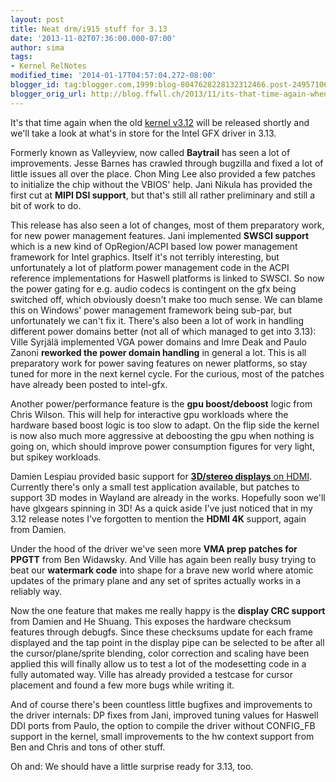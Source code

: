 ```yaml
---
layout: post
title: Neat drm/i915 stuff for 3.13
date: '2013-11-02T07:36:00.000-07:00'
author: sima
tags:
- Kernel RelNotes
modified_time: '2014-01-17T04:57:04.272-08:00'
blogger_id: tag:blogger.com,1999:blog-8047628228132312466.post-2495710684294338878
blogger_orig_url: http://blog.ffwll.ch/2013/11/its-that-time-again-when-old-kernel-v3.html
---
```


It's that time again when the old [kernel
v3.12](/2013/09/neat-drmi915-stuff-for-312.html) will be released
shortly and we'll take a look at what's in store for the Intel GFX driver in
3.13.

<!--more-->

Formerly known as Valleyview, now called <b>Baytrail</b> has seen a lot of improvements. Jesse Barnes has crawled through bugzilla and fixed a lot of little issues all over the place. Chon Ming Lee also provided a few patches to initialize the chip without the VBIOS' help. Jani Nikula has provided the first cut at <b>MIPI DSI support</b>, but that's still all rather preliminary and still a bit of work to do.



This release has also seen a lot of changes, most of them preparatory work, for new power management features. Jani implemented <b>SWSCI support</b> which is a new kind of OpRegion/ACPI based low power management framework for Intel graphics. Itself it's not terribly interesting, but unfortunately a lot of platform power management code in the ACPI reference implementations for Haswell platforms is linked to SWSCI. So now the power gating for e.g. audio codecs is contingent on the gfx being switched off, which obviously doesn't make too much sense. We can blame this on Windows' power management framework being sub-par, but unfortunately we can't fix it. There's also been a lot of work in handling different power domains better (not all of which managed to get into 3.13): Ville Syrjälä implemented VGA power domains and Imre Deak and Paulo Zanoni <b>reworked the power domain handling</b> in general a lot. This is all preparatory work for power saving features on newer platforms, so stay tuned for more in the next kernel cycle. For the curious, most of the patches have already been posted to intel-gfx.



Another power/performance feature is the <b>gpu boost/deboost</b> logic from Chris Wilson. This will help for interactive gpu workloads where the hardware based boost logic is too slow to adapt. On the flip side the kernel is now also much more aggressive at deboosting the gpu when nothing is going on, which should improve power consumption figures for very light, but spikey workloads.



Damien Lespiau provided basic support for <a href="http://damien.lespiau.name/blog/2013/10/02/hdmi-sterero-3d-kms/"><b>3D/stereo displays</b> on HDMI</a>. Currently there's only a small test application available, but patches to support 3D modes in Wayland are already in the works. Hopefully soon we'll have glxgears spinning in 3D! As a quick aside I've just noticed that in my 3.12 release notes I've forgotten to mention the <b>HDMI 4K</b> support, again from Damien.



Under the hood of the driver we've seen more <b>VMA prep patches for PPGTT</b> from Ben Widawsky. And Ville has again been really busy trying to beat our <b>watermark code</b> into shape for a brave new world where atomic updates of the primary plane and any set of sprites actually works in a reliably way.



Now the one feature that makes me really happy is the <b>display CRC support</b> from Damien and He Shuang. This exposes the hardware checksum features through debugfs. Since these checksums update for each frame displayed and the tap point in the display pipe can be selected to be after all the cursor/plane/sprite blending, color correction and scaling have been applied this will finally allow us to test a lot of the modesetting code in a fully automated way. Ville has already provided a testcase for cursor placement and found a few more bugs while writing it.



And of course there's been countless little bugfixes and improvements to the driver internals: DP fixes from Jani, improved tuning values for Haswell DDI ports from Paulo, the option to compile the driver without CONFIG_FB support in the kernel, small improvements to the hw context support from Ben and Chris and tons of other stuff.



Oh and: We should have a little surprise ready for 3.13, too.



